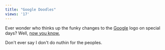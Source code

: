 ```yaml
---
title: "Google Doodles"
views: '17'
---
```

<p>Ever wonder who thinks up the funky changes to the <a href="http://www.google.com">Google</a> logo on special days?  Well, <a href="http://www.google.com/googleblog/2004/06/oodles-of-doodles.html">now you know.</a></p>
<p>Don't ever say I don't do nuthin for the peoples.</p>
